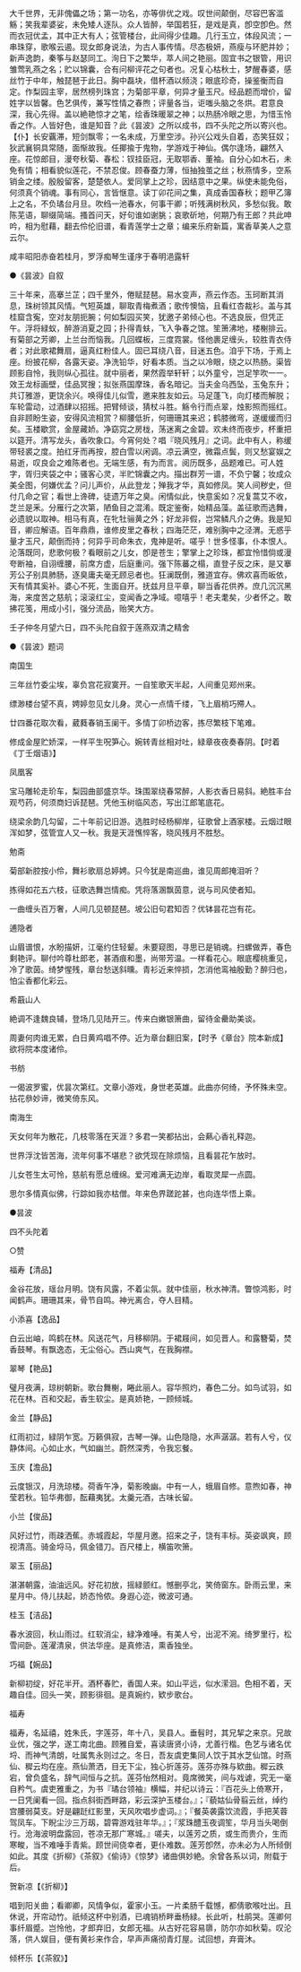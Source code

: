 <!-- { "loadSidebar": true } -->
大千世界，无非傀儡之场；第一功名，亦等俳优之戏。叹世间颠倒，尽容巴客滥觞；笑我辈婆娑，未免矮人逐队。众人皆醉，举国若狂，是戏是真，卽空卽色。然而衣冠优孟，其中正大有人；弦管楼台，此间得少佳趣。几行玉立，体段风流；一串珠穿，歌喉云遏。现女郎身说法，为古人事传情。尽态极妍，燕瘦与环肥并妙；新声逸韵，秦筝与赵瑟同工。洵日下之繁华，萃人间之艳丽。固宜书之银管，用识雏莺乳燕之名；贮以锦囊，合有问柳评花之句者也。况复心枯秋士，梦醒春婆，感丝竹于中年，触琵琶于此日。胸中磊块，借杯酒以频浇；眼底珍奇，操鉴衡而自定。作梨园主宰，居然榜列珠宫；为菊部平章，何异才量玉尺。经品题而增价，留姓字以皆馨。色艺俱传，兼写性情之春煦；评量各当，讵嗤头脑之冬烘。君意良深，我心先得。盖以絶艳惊才之笔，绘香珠暖翠之神；以热肠冷眼之思，为惜玉怜香之作。人皆好色，谁是知音？此《昙波》之所以成书，四不头陀之所以寄兴也。【仆】长安覊滞，短剑飘零；一名未成，万里空涉。孙兴公戏头自着，态笑狂奴；狄武襄铜具常随，面惭故我。任揶揄于鬼物，学游戏于神仙。偶尔逢场，翩然入座。花惊郎目，漫夸秋菊、春松：钗挂臣冠，无取鄂香、董袖。自分心如木石，未免有情；相看貌似莲花，不禁忍俊。顾春蚕力薄，恒抽独茧之丝；秋燕情多，空系销金之缕。殷殷留客，楚楚依人。爱同掌上之珍，因结意中之果。纵使未能免俗，何须真个销魂。事有同心，言皆惬意。读丁卯花间之集，真成香国春秋；题甲乙簿上之名，不负璚台月旦。吹绉一池春水，何事干卿；听残满树秋风，多愁似我。敢陈芜语，聊缀简端。搔首问天，好句谁如谢朓；哀歌斫地，何期乃有王郎？共此呻吟，相为慰藉，翻去伶伦旧谱，看青莲学士之章；编来乐府新篇，寓香草美人之意云尔。

咸丰昭阳赤奋若桂月，罗浮痴琴生谨序于春明浥露轩

●《昙波》自叙

三十年来，高搴兰芷；四千里外，倦赋琵琶。易水变声，燕云作态。玉珂断其消息，珠树领其风情。气短英雄，聊取青梅煮酒；歌传懊恼，且看红杏裁衫。盖与其桂窟含寃，空对友朋扼腕；何如梨园买笑，犹邀子弟倾心也。不选良辰，但凭正午。浮将緑蚁，醉游消夏之园；扑得青蚨，飞入争春之馆。笙箫沸地，楼榭排云。有菊部之芳卿，上兰台而恼我。几回蝶板，三度霓裳。怪他裹足缠头，较胜青衣侍者；对此歌裙舞扇，逼真红粉佳人。固已耳绕八音，目迷五色。洎乎下场，于焉上座。纷披花柳，各露天姿。净洗铅华，好看本质。当之以冷眼，绕之以热肠。渠皆顾影自怜，我则纵心孤往。就中丽者，果然霞举轩轩；以外童兮，岂足竽吹一一。效王龙标画壁，佳品冥搜；拟张燕国摩珠，香名暗记。当夫金乌西坠，玉兔东升；共订雅游，更饶余兴。唤得佳儿似雪，邀来胜友如云。马足蓬飞，向灯楼而解脱；车轮雷动，过酒肆以招摇。把臂倾谈，猜杖斗胜。觞令行而点翠，烛影照而摇红。自非顾盼生姿，安得风流相赏？柳腰低折，何珊珊其来迟；鹤膝微弯，遂缓缓而归矣。玉楼歇赏，金屋藏娇。净窈窕之房栊，荡迷离之金碧。欢未终而夜步，杯重把以筵开。清写龙头，香吹象口。今宵何处？唱『晓风残月』之词。此中有人，称缓带轻裘之度。拍红牙而再按，腔白雪以闲调。凉云满空，微霜点鬓，则又愁宴娱之易逝，叹良会之难陈者也。无端生感，有为而言。阅历既多，品题难已。可人姓字，胥归夹袋之中；骚客心灵，半贮锦囊之内。描出群芳一谱，不负宁馨；妆成众美全图，何嫌优孟？问儿声价，从此登龙；殚我才华，真如修凤。笑人间秽史，但付几命之官；看世上谗碑，徒遗万年之臭。闲情似此，快意奚如？况复蒿艾不收，芝兰是釆。分雁行之次第，陋鱼目之混淆。既定鉴衡，始精品藻。盖征歌而选舞，必遗貌以取神。相马有真，在牝牡骊黄之外；好龙非假，岂常鳞凡介之俦。我是知音，卿应解语。百年鼎鼎，谁修皮里之春秋；四海茫茫，难别胸中之泾渭。无惑乎量才玉尺，颠倒而持；何异乎司命朱衣，鬼神是听。嗟乎！世多怪事，仆本恨人。沦落既同，悲歌何极？看眼前之儿女，卽是苍生；擎掌上之珍珠，都宜怜惜倘或漫夸断袖，自诩缠腰，前席方虚，后庭重问。强下陈蕃之榻，直登子反之床，是又搴芳公子别具肺肠，逐臭庸夫毫无顾忌者也。狂澜既倒，雅道宜存。佛欢喜而皈依，天有情其奚补。婆心不死，生面自开。抚兹月旦平章，聊当香花供养。庶几沉沉黑海，来度苦之慈航；滚滚红尘，变闻香之净域。噫嘻乎！老夫耄矣，少者怀之。敢拂花笺，用成小引，强分流品，贻笑大方。

壬子仲冬月望六日，四不头陀自叙于莲燕双清之精舍

●《昙波》题词

南国生

三年丝竹委尘埃，辜负宫花寂寞开。一自笙歌天半起，人间重见郑州来。

缥渺楼台望不真，娉婷忽见女儿身。灵心一点情千缕，飞上眉梢巧殢人。

廿四番花取次看，葳蕤春销玉阑干。多情丁卯桥边客，拣尽繁枝下笔难。

修成金屋贮娇深，一样平生呪笋心。婉转青丝相对吐，緑章夜夜奏春阴。【时着《丁壬烟语》】

凤凰客

宝马雕轮走玠车，梨园曲部盛京华。珠围翠绕春常醉，人影衣香日易斜。絶胜丰台观芍药，何须商妇诉琵琶。凭他玉树临风态，写出江郎笔底花。

绕梁余韵几勾留，二十年前记旧游。选胜时经杨柳岸，征歌曾上酒家楼。云烟过眼浑如梦，弦管宜人又一秋。我是天涯憔悴客，晓风残月不胜愁。

勉斋

菊部新腔按小伶，舞衫歌扇总婷娉。只今犹是南巡曲，谁见周郎掩泪听？

拣得如花五六枝，征歌选舞岂情痴。凭将落溷飘茵意，说与司风使者知。

一曲缠头百万奢，人间几见顿琵琶。坡公旧句君知否？优钵昙花岂有花。

逋隐者

山眉谱恨，水盼描妍，江毫约住轻颦。未要窥图，寻思已是销魂。扫螺做弄，春色剩艳评。聊付吟尊杜郎老，甚酒痕和墨，尚带芳温。一样看花心。眼底樱桃重见，冷了歌茵。绮梦惺残，章台愁送斜曛。青衫近来悴损，怎消他鸾袖殷勤？醉归也，怕尘香都化彩云。

希蕺山人

絶调不逢魏良辅，登场几见陆开三。传来白嫩银箫曲，留待金罍助美谈。

周妻何肉谁无累，白日黄鸡唱不停。近为章台翻旧案，【时予《章台》院本新成】欲将院本度诸伶。

书舫

一偈波罗蜜，优昙次第红。文章小游戏，身世老英雄。此曲亦何绮，予怀殊未空。拈花叅妙谛，微笑倚东风。

南海生

天女何年为散花，几枝零落在天涯？多君一笑都拈出，会爇心香礼释迦。

世界浮沈皆苦海，流年何事不堪悲？欲凭现在除烦恼，且看昙花乍放时。

儿女苍生太可怜，慈航有愿总缠绵。爱河难满无边岸，看取灵犀一点圆。

思尔多情真似佛，行踪如我亦枯僧。年来色界蹉跎甚，也向连华悟上乘。

●昙波

四不头陀着

○赞

福寿【清品】

金谷花放，瑶台月明。饶有风露，不着尘氛。就中佳丽，秋水神清。瞥惊鸿影，时闻鹤声。珊珊其来，骨节自鸣。神光离合，夺人目精。

小添喜【逸品】

白云出岫，鸣鹤在林。风送花气，月移柳阴。于裙屐间，如见晋人。和露簪菊，焚香鼓琴。有飘逸态，无尘俗心。西山爽气，在我胸襟。

翠琴【艳品】

璧月夜满，琼树朝新。歌台舞榭，睠此丽人。容华照灼，春色二分。如鸟试羽，如花在林。百和交起，香生软尘。是真娇艳，一顾倾城。

金兰【静品】

红雨初过，緑阴乍宽。万籁俱寂，古琴一弹。山色隐隐，水声潺潺。若有人兮，仪静体间。心如止水，气如幽兰。蔚然深秀，令我忘餐。

玉庆【澹品】

云度银汉，月洗琼楼。荷香午净，菊影晚幽。中有一人，蛾眉自修。意煦如春，神莹若秋。铅华弗御，酝藉夷犹。太羹元酒，古味长留。

小兰【俊品】

风好过竹，雨疎洒蕉。赤城霞起，华屋月邀。招来之子，饶有丰标。英姿飒爽，顾视清高。骑金埒马，佩金错刀。百尺楼上，横笛吹箫。

翠玉【丽品】

湛湛朝露，油油远风。好花初放，摇緑颤红。憾删亭北，笑倚窗东。卧雨云里，来星月中。侍儿扶起，娇态怜侬。身遐心迩，微波可通。

桂玉【洁品】

春水波回，秋山雨过。红软消尘，緑净难唾。有美人兮，出泥不涴。绮罗里行，松雪间卧。莲濯清泉，供法华座。是真修洁，熏香独坐。

巧福【婉品】

新柳初绽，好花半开。酒杯春贮，香国人来。如山平远，似水潆洄。色相不着，天趣自佳。回头一笑，顾影徘徊。是真婉约，欵步歌台。

福寿

福寿，名延禧，姓朱氏，字莲芬，年十八，吴县人。垂髫时，其兄挈之来京。兄故业优，强之学，遂工南北曲。顾雅自爱，喜读唐贤小诗，尤善行楷。色艺与诸名优埒、而神气清朗，吐属隽永则过之。冬日，吾友虞吏集同人饮于其水芝仙馆。时燕仙、穉云均在座。燕仙萧洒，目无下尘，独心折莲芬。莲芬亦殊与欵曲。穉云跌宕，曾负盛名，辞气间恒与之抗。莲芬怡然相对。竟席微笑，间与戏谑，究无一毫自矜气。虞吏雅重之，为书『璚台领袖』横幅，并纪以诗云：『百花头上倚寒开，一日凭阑看一回。指点斜街西畔路，彩云深护玉楼台。』；『藐姑仙骨翦云丝，绰约宫腰弱莫支。好是翩跹红影里，天风吹唱步虚词。』；『餐英袭露饮流霞，手把芙蓉驾凤车。下睨尘沙三万刼，碧霄游戏驻年华。』；『浆珠醴玉夜调笙，华月当头喝倒行。沧海波明盘露回，苍凉无那广寒城。』嗟夫，以莲芳之质，或生而贵介，生而寒畯，当不难唾手青紫。顾世间侥幸者，更仆难数。莲芳卽然，亦未必为人所倾倒如此。其度《折柳》《茶叙》《偷诗》《惊梦》诸曲俱妙絶。余曾各系以词，附载于后。

贺新凉【《折柳》】

唱到阳关曲；看卿卿，风情争似，霍家小玉。一片柔肠千载憾，都倩歌喉吐出。且休说，开帘动竹。祇倾这杯中别酒，已魂销桥畔垂杨緑。长此听，杜鹃哭。莲卿何事纤眉蹙。岂怜他，才郎弃旧，女郎无福。从古好花容易隳，防尔亦如秋菊。叹沦落，供人娱目，便有黄衫来作合，早声声痛彻青灯屋。试回想，弃膏沐。

倾杯乐【《茶叙》】

